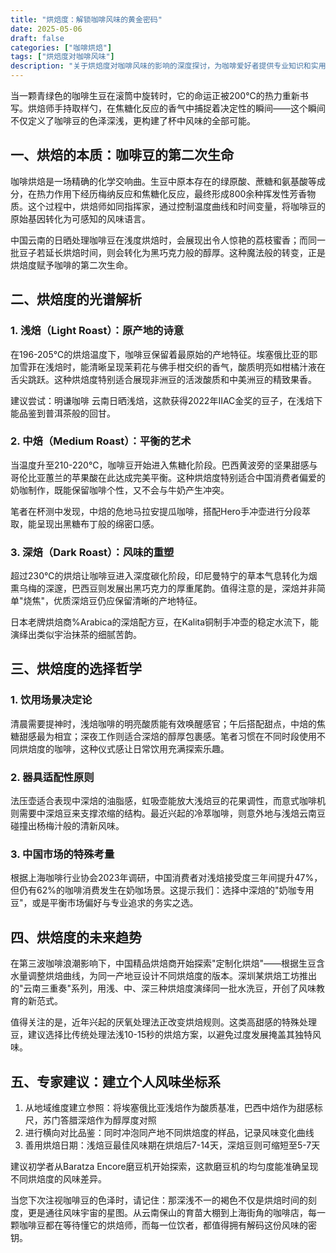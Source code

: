```yaml
---
title: "烘焙度：解锁咖啡风味的黄金密码"
date: 2025-05-06
draft: false
categories: ["咖啡烘焙"]
tags: ["烘焙度对咖啡风味"]
description: "关于烘焙度对咖啡风味的影响的深度探讨，为咖啡爱好者提供专业知识和实用指南。"
---
```


当一颗青绿色的咖啡生豆在滚筒中旋转时，它的命运正被200℃的热力重新书写。烘焙师手持取样勺，在焦糖化反应的香气中捕捉着决定性的瞬间——这个瞬间不仅定义了咖啡豆的色泽深浅，更构建了杯中风味的全部可能。

## 一、烘焙的本质：咖啡豆的第二次生命
咖啡烘焙是一场精确的化学交响曲。生豆中原本存在的绿原酸、蔗糖和氨基酸等成分，在热力作用下经历梅纳反应和焦糖化反应，最终形成800余种挥发性芳香物质。这个过程中，烘焙师如同指挥家，通过控制温度曲线和时间变量，将咖啡豆的原始基因转化为可感知的风味语言。

中国云南的日晒处理咖啡豆在浅度烘焙时，会展现出令人惊艳的荔枝蜜香；而同一批豆子若延长烘焙时间，则会转化为黑巧克力般的醇厚。这种魔法般的转变，正是烘焙度赋予咖啡的第二次生命。

## 二、烘焙度的光谱解析
### 1. 浅焙（Light Roast）：原产地的诗意
在196-205℃的烘焙温度下，咖啡豆保留着最原始的产地特征。埃塞俄比亚的耶加雪菲在浅焙时，能清晰呈现茉莉花与佛手柑交织的香气，酸质明亮如柑橘汁液在舌尖跳跃。这种烘焙度特别适合展现非洲豆的活泼酸质和中美洲豆的精致果香。

建议尝试：明谦咖啡 云南日晒浅焙，这款获得2022年IIAC金奖的豆子，在浅焙下能品鉴到普洱茶般的回甘。

### 2. 中焙（Medium Roast）：平衡的艺术
当温度升至210-220℃，咖啡豆开始进入焦糖化阶段。巴西黄波旁的坚果甜感与哥伦比亚蕙兰的苹果酸在此达成完美平衡。这种烘焙度特别适合中国消费者偏爱的奶咖制作，既能保留咖啡个性，又不会与牛奶产生冲突。

笔者在杯测中发现，中焙的危地马拉安提瓜咖啡，搭配Hero手冲壶进行分段萃取，能呈现出黑糖布丁般的绵密口感。

### 3. 深焙（Dark Roast）：风味的重塑
超过230℃的烘焙让咖啡豆进入深度碳化阶段，印尼曼特宁的草本气息转化为烟熏乌梅的深邃，巴西豆则发展出黑巧克力的厚重尾韵。值得注意的是，深焙并非简单"烧焦"，优质深焙豆仍应保留清晰的产地特征。

日本老牌烘焙商%Arabica的深焙配方豆，在Kalita铜制手冲壶的稳定水流下，能演绎出类似宇治抹茶的细腻苦韵。

## 三、烘焙度的选择哲学
### 1. 饮用场景决定论
清晨需要提神时，浅焙咖啡的明亮酸质能有效唤醒感官；午后搭配甜点，中焙的焦糖甜感最为相宜；深夜工作则适合深焙的醇厚包裹感。笔者习惯在不同时段使用不同烘焙度的咖啡，这种仪式感让日常饮用充满探索乐趣。

### 2. 器具适配性原则
法压壶适合表现中深焙的油脂感，虹吸壶能放大浅焙豆的花果调性，而意式咖啡机则需要中深焙豆来支撑浓缩的结构。最近兴起的冷萃咖啡，则意外地与浅焙云南豆碰撞出杨梅汁般的清新风味。

### 3. 中国市场的特殊考量
根据上海咖啡行业协会2023年调研，中国消费者对浅焙接受度三年间提升47%，但仍有62%的咖啡消费发生在奶咖场景。这提示我们：选择中深焙的"奶咖专用豆"，或是平衡市场偏好与专业追求的务实之选。

## 四、烘焙度的未来趋势
在第三波咖啡浪潮影响下，中国精品烘焙商开始探索"定制化烘焙"——根据生豆含水量调整烘焙曲线，为同一产地豆设计不同烘焙度的版本。深圳某烘焙工坊推出的"云南三重奏"系列，用浅、中、深三种烘焙度演绎同一批水洗豆，开创了风味教育的新范式。

值得关注的是，近年兴起的厌氧处理法正改变烘焙规则。这类高甜感的特殊处理豆，建议选择比传统处理法浅10-15秒的烘焙方案，以避免过度发展掩盖其独特风味。

## 五、专家建议：建立个人风味坐标系
1. 从地域维度建立参照：将埃塞俄比亚浅焙作为酸质基准，巴西中焙作为甜感标尺，苏门答腊深焙作为醇厚度对照
2. 进行横向对比品鉴：同时冲泡同产地不同烘焙度的样品，记录风味变化曲线
3. 善用烘焙日期：浅焙豆最佳风味期在烘焙后7-14天，深焙豆则可缩短至5-7天

建议初学者从Baratza Encore磨豆机开始探索，这款磨豆机的均匀度能准确呈现不同烘焙度的风味差异。

当您下次注视咖啡豆的色泽时，请记住：那深浅不一的褐色不仅是烘焙时间的刻度，更是通往风味宇宙的星图。从云南保山的育苗大棚到上海街角的咖啡店，每一颗咖啡豆都在等待懂它的烘焙师，而每一位饮者，都值得拥有解码这份风味的密钥。
